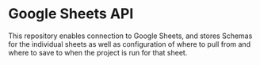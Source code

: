 # Google Sheets API

This repository enables connection to Google Sheets, and stores Schemas for
the individual sheets as well as configuration of where to pull from and 
where to save to when the project is run for that sheet.